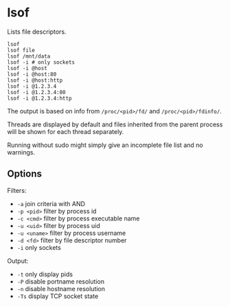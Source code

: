 # lsof

Lists file descriptors.

```
lsof
lsof file
lsof /mnt/data
lsof -i # only sockets
lsof -i @host
lsof -i @host:80
lsof -i @host:http
lsof -i @1.2.3.4
lsof -i @1.2.3.4:80
lsof -i @1.2.3.4:http
```

The output is based on info from `/proc/<pid>/fd/` and
`/proc/<pid>/fdinfo/`.

Threads are displayed by default and files inherited from the parent
process will be shown for each thread separately.

Running without sudo might simply give an incomplete file list and no
warnings.

## Options

Filters:

* `-a` join criteria with AND
* `-p <pid>` filter by process id
* `-c <cmd>` filter by process executable name
* `-u <uid>` filter by process uid
* `-u <uname>` filter by process username
* `-d <fd>` filter by file descriptor number
* `-i` only sockets

Output:

* `-t` only display pids
* `-P` disable portname resolution
* `-n` disable hostname resolution
* `-Ts` display TCP socket state
